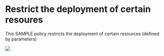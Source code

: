 # Restrict the deployment of certain resoures

This SAMPLE policy restricts the deployment of certain resources (defined by parameters)

<a href="https://portal.azure.com/#blade/Microsoft_Azure_Policy/CreatePolicyDefinitionBlade/uri/https%3A%2F%2Fraw.githubusercontent.com%2Fpaulhakim%2FSamples%2FCompute%2FNotAllowedResourceTypes%2FAAzurePolicies.json" target="_blank">
    <img src="http://azuredeploy.net/deploybutton.png"/>
</a>